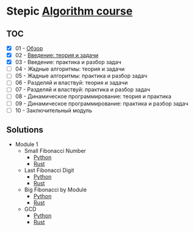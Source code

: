 # Stepic [Algorithm course](https://stepik.org/course/217/)

## TOC

- [x] 01 - [Обзор](notes/module_1.ipynb)
- [x] 02 - [Введение: теория и задачи](notes/module_2.ipynb)
- [x] 03 - Введение: практика и разбор задач
- [ ] 04 - Жадные алгоритмы: теория и задачи
- [ ] 05 - Жадные алгоритмы: практика и разбор задач
- [ ] 06 - Разделяй и властвуй: теория и задачи
- [ ] 07 - Разделяй и властвуй: практика и разбор задач
- [ ] 08 - Динамическое программирование: теория и практика
- [ ] 09 - Динамическое программирование: практика и разбор задач
- [ ] 10 - Заключительный модуль

## Solutions

- Module 1
    - Small Fibonacci Number
        - [Python](python/src/module_1/fibonacci.py)
        - [Rust](rust/src/module_1/fibonacci.rs)
    - Last Fibonacci Digit
        - [Python](python/src/module_1/fibonacci_last.py)
        - [Rust](rust/src/module_1/fibonacci_last.rs)
    - Big Fibonacci by Module
        - [Python](python/src/module_1/big_fibonacci.py)
        - [Rust](rust/src/module_1/big_fibonacci.rs)
    - GCD
        - [Python](python/src/module_1/gcd.py)
        - [Rust](rust/src/module_1/gcd.rs)
